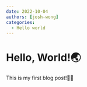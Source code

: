 ```yaml
---
date: 2022-10-04
authors: [josh-wong]
categories:
  - Hello world
---
```


# Hello, World!🌏

This is my first blog post!✍🏻
